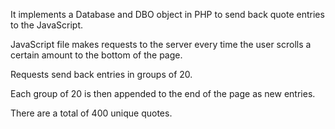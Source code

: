 It implements a Database and DBO object in PHP to send back quote entries to the JavaScript.

JavaScript file makes requests to the server every time the user scrolls a certain amount to the bottom of the page.

Requests send back entries in groups of 20.

Each group of 20 is then appended to the end of the page as new entries.

There are a total of 400 unique quotes.
